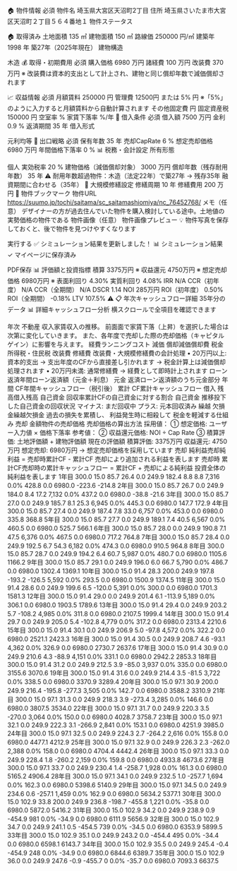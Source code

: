 🏠 物件情報 必須
物件名
埼玉県大宮区天沼町2丁目
住所
埼玉県さいたま市大宮区天沼町２丁目５６４番地１
物件ステータス

🏠 取得済み
土地面積
135
㎡
建物面積
150
㎡
路線価
250000
円/㎡
建築年
1998
年
築27年（2025年現在）
建物構造

木造
💰 取得・初期費用 必須
購入価格
6980
万円
諸経費
100
万円
改装費
370
万円
※ 改装費は資本的支出として計上され、建物と同じ償却年数で減価償却されます

📈 収益情報 必須
月額賃料
250000
円
管理費
12500円 または 5%
円
※「5%」のように入力すると月額賃料から自動計算されます
その他固定費
円
固定資産税
150000
円
空室率
%
家賃下落率
%/年
🏦 借入条件 必須
借入額
7500
万円
金利
0.9
%
返済期間
35
年
借入形式

元利均等
🎯 出口戦略 必須
保有年数
35
年
売却CapRate
6
%
想定売却価格
6980
万円
年間価格下落率
0
%
📊 税務・会計設定
所有形態

個人
実効税率
20
%
建物価格（減価償却対象）
3000
万円
償却年数（残存耐用年数）
35
年
⚠️ 耐用年数超過物件：木造（法定22年）で築27年 → 残存35年 融資期間に合わせる（35年）
🔧 大規模修繕設定
修繕周期
10
年
修繕費用
200
万円
📌 物件ブックマーク
物件URL
https://suumo.jp/tochi/saitama/sc_saitamashiomiya/nc_76452768/
メモ（任意）
デザイナーの方が過去住んでいた物件を購入検討している途中。土地値の実勢価格の物件である
物件画像（任意）
物件画像プレビュー
💡 物件写真を保存しておくと、後で物件を見つけやすくなります


実行する
✅ シミュレーション結果を更新しました！
📊 シミュレーション結果
✓ マイページに保存済み

PDF保存
📊 評価額と投資指標
積算
3375万円
※
収益還元
4750万円
※
想定売却価格
6980万円
※
表面利回り
4.30%
実質利回り
4.08%
IRR
N/A
CCR（初年度）
N/A
CCR（全期間）
N/A
DSCR
1.14
NOI
285万円
ROI（初年度）
0.50%
ROI（全期間）
-0.18%
LTV
107.5%
⚠️
📋 年次キャッシュフロー詳細
35年分のデータ
📊 詳細キャッシュフロー分析
横スクロールで全項目を確認できます

年次	不動産
収入家賃収入の推移。
前面面で家賃下落（上昇）を選択した場合は次第に変化していきます。
また、各年度で売却した際の売却価格（キャピタルゲイン）に影響を与えます。	経費ランニングコスト	減価
償却減価償却費	税金所得税・住民税	改装費
修繕費
改装費・大規模修繕費の会計処理
• 20万円以上: 資本的支出
→ 支出年度のCFから直接差し引かれます
→ 税金計算上は減価償却処理されます
• 20万円未満: 通常修繕費
→ 経費として即時計上されます
ローン
返済年間ローン返済額（元金＋利息）	元金
返済ローン返済額のうち元金部分	年間
CF年間キャッシュフロー（税引後）	累計
CF累計キャッシュフロー	借入
残高借入残高	自己資金
回収率累計CFの自己資金に対する割合	自己資金
推移投下した自己資金の回収状況
マイナス: まだ回収中
プラス: 元本回収済み
繰越
欠損金繰越欠損金
過去の損失を累積し、
利益発生時に相殺して
税金を軽減する仕組み	売却
金額物件の売却価格
売却価格の算出方法
採用値：
① 想定価格: ユーザー入力値 × 価格下落率
参考値：
② 収益還元価格: NOI ÷ Cap Rate
③ 積算評価: 土地評価額 + 建物評価額
現在の評価額
積算評価: 3375万円
収益還元: 4750万円
想定売却: 6980万円
→ 想定売却価格を採用しています
売却
純利益売却純利益
= 売却時累計CF - 累計CF
売却により追加される利益を表します	売却時
累計CF売却時の累計キャッシュフロー
= 累計CF + 売却による純利益
投資全体の純利益を表します
1年目	300.0	15.0	85.7	26.4	0.0	249.9	182.4	8.8	8.8	7,316	0.0%	428.8	0.0	6980.0	-223.6	-214.8
2年目	300.0	15.0	85.7	26.7	0.0	249.9	184.0	8.4	17.2	7,132	0.0%	437.2	0.0	6980.0	-38.8	-21.6
3年目	300.0	15.0	85.7	27.0	0.0	249.9	185.7	8.1	25.3	6,945	0.0%	445.3	0.0	6980.0	147.7	172.9
4年目	300.0	15.0	85.7	27.4	0.0	249.9	187.4	7.8	33.0	6,757	0.0%	453.0	0.0	6980.0	335.8	368.8
5年目	300.0	15.0	85.7	27.7	0.0	249.9	189.1	7.4	40.5	6,567	0.0%	460.5	0.0	6980.0	525.7	566.1
6年目	300.0	15.0	85.7	28.0	0.0	249.9	190.8	7.1	47.5	6,376	0.0%	467.5	0.0	6980.0	717.2	764.8
7年目	300.0	15.0	85.7	28.4	0.0	249.9	192.5	6.7	54.3	6,182	0.0%	474.3	0.0	6980.0	910.5	964.8
8年目	300.0	15.0	85.7	28.7	0.0	249.9	194.2	6.4	60.7	5,987	0.0%	480.7	0.0	6980.0	1105.6	1166.2
9年目	300.0	15.0	85.7	29.1	0.0	249.9	196.0	6.0	66.7	5,790	0.0%	486.7	0.0	6980.0	1302.4	1369.1
10年目	300.0	15.0	91.4	28.3	200.0	249.9	197.8	-193.2	-126.5	5,592	0.0%	293.5	0.0	6980.0	1500.9	1374.5
11年目	300.0	15.0	91.4	28.6	0.0	249.9	199.6	6.5	-120.0	5,391	0.0%	300.0	0.0	6980.0	1701.3	1581.3
12年目	300.0	15.0	91.4	29.0	0.0	249.9	201.4	6.1	-113.9	5,189	0.0%	306.1	0.0	6980.0	1903.5	1789.6
13年目	300.0	15.0	91.4	29.4	0.0	249.9	203.2	5.7	-108.2	4,985	0.0%	311.8	0.0	6980.0	2107.5	1999.4
14年目	300.0	15.0	91.4	29.7	0.0	249.9	205.0	5.4	-102.8	4,779	0.0%	317.2	0.0	6980.0	2313.4	2210.6
15年目	300.0	15.0	91.4	30.1	0.0	249.9	206.9	5.0	-97.8	4,572	0.0%	322.2	0.0	6980.0	2521.1	2423.3
16年目	300.0	15.0	91.4	30.5	0.0	249.9	208.7	4.6	-93.1	4,362	0.0%	326.9	0.0	6980.0	2730.7	2637.6
17年目	300.0	15.0	91.4	30.9	0.0	249.9	210.6	4.3	-88.9	4,151	0.0%	331.1	0.0	6980.0	2942.2	2853.3
18年目	300.0	15.0	91.4	31.2	0.0	249.9	212.5	3.9	-85.0	3,937	0.0%	335.0	0.0	6980.0	3155.6	3070.6
19年目	300.0	15.0	91.4	31.6	0.0	249.9	214.4	3.5	-81.5	3,722	0.0%	338.5	0.0	6980.0	3370.9	3289.4
20年目	300.0	15.0	97.1	30.9	200.0	249.9	216.4	-195.8	-277.3	3,505	0.0%	142.7	0.0	6980.0	3588.2	3310.9
21年目	300.0	15.0	97.1	31.3	0.0	249.9	218.3	3.9	-273.4	3,285	0.0%	146.6	0.0	6980.0	3807.5	3534.0
22年目	300.0	15.0	97.1	31.7	0.0	249.9	220.3	3.5	-270.0	3,064	0.0%	150.0	0.0	6980.0	4028.7	3758.7
23年目	300.0	15.0	97.1	32.1	0.0	249.9	222.3	3.1	-266.9	2,841	0.0%	153.1	0.0	6980.0	4251.9	3985.0
24年目	300.0	15.0	97.1	32.5	0.0	249.9	224.3	2.7	-264.2	2,616	0.0%	155.8	0.0	6980.0	4477.1	4212.9
25年目	300.0	15.0	97.1	32.9	0.0	249.9	226.3	2.3	-262.0	2,388	0.0%	158.0	0.0	6980.0	4704.4	4442.4
26年目	300.0	15.0	97.1	33.3	0.0	249.9	228.4	1.8	-260.2	2,159	0.0%	159.8	0.0	6980.0	4933.8	4673.6
27年目	300.0	15.0	97.1	33.7	0.0	249.9	230.4	1.4	-258.7	1,928	0.0%	161.3	0.0	6980.0	5165.2	4906.4
28年目	300.0	15.0	97.1	34.1	0.0	249.9	232.5	1.0	-257.7	1,694	0.0%	162.3	0.0	6980.0	5398.6	5140.9
29年目	300.0	15.0	97.1	34.5	0.0	249.9	234.6	0.6	-257.1	1,459	0.0%	162.9	0.0	6980.0	5634.2	5377.1
30年目	300.0	15.0	102.9	33.8	200.0	249.9	236.8	-198.7	-455.8	1,221	0.0%	-35.8	0.0	6980.0	5872.0	5416.2
31年目	300.0	15.0	102.9	34.2	0.0	249.9	238.9	0.9	-454.9	981	0.0%	-34.9	0.0	6980.0	6111.9	5656.9
32年目	300.0	15.0	102.9	34.7	0.0	249.9	241.1	0.5	-454.5	739	0.0%	-34.5	0.0	6980.0	6353.9	5899.5
33年目	300.0	15.0	102.9	35.1	0.0	249.9	243.2	0.0	-454.4	495	0.0%	-34.4	0.0	6980.0	6598.1	6143.7
34年目	300.0	15.0	102.9	35.5	0.0	249.9	245.4	-0.4	-454.9	248	0.0%	-34.9	0.0	6980.0	6844.6	6389.7
35年目	300.0	15.0	102.9	36.0	0.0	249.9	247.6	-0.9	-455.7	0	0.0%	-35.7	0.0	6980.0	7093.3	6637.5